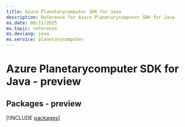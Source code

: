 ```yaml
---
title: Azure Planetarycomputer SDK for Java
description: Reference for Azure Planetarycomputer SDK for Java
ms.date: 08/11/2025
ms.topic: reference
ms.devlang: java
ms.service: planetarycomputer
---
```

# Azure Planetarycomputer SDK for Java - preview
## Packages - preview
[!INCLUDE [packages](planetarycomputer-index.md)]